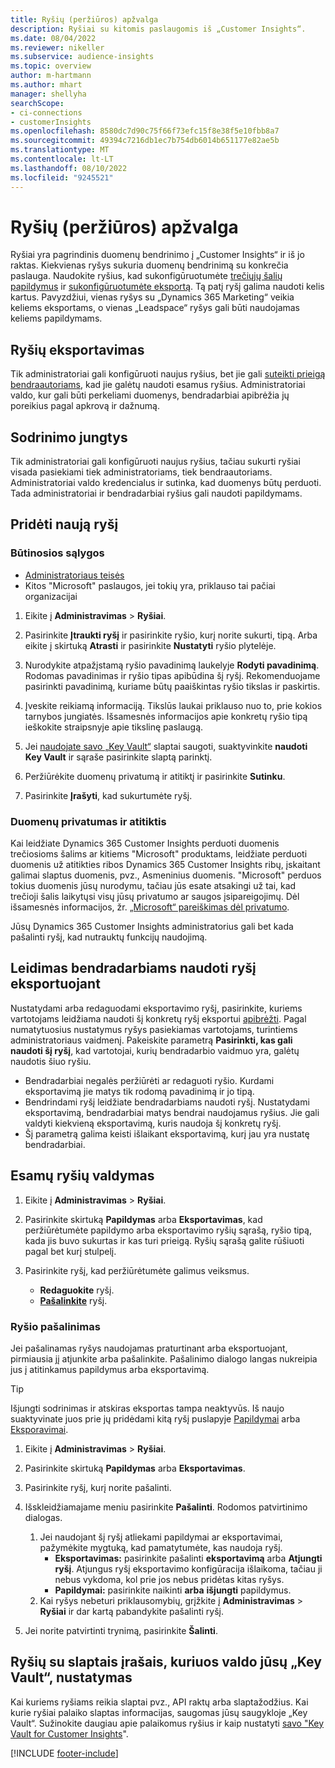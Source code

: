 ```yaml
---
title: Ryšių (peržiūros) apžvalga
description: Ryšiai su kitomis paslaugomis iš „Customer Insights“.
ms.date: 08/04/2022
ms.reviewer: nikeller
ms.subservice: audience-insights
ms.topic: overview
author: m-hartmann
ms.author: mhart
manager: shellyha
searchScope:
- ci-connections
- customerInsights
ms.openlocfilehash: 8580dc7d90c75f66f73efc15f8e38f5e10fbb8a7
ms.sourcegitcommit: 49394c7216db1ec7b754db6014b651177e82ae5b
ms.translationtype: MT
ms.contentlocale: lt-LT
ms.lasthandoff: 08/10/2022
ms.locfileid: "9245521"
---
```

# <a name="connections-preview-overview"></a>Ryšių (peržiūros) apžvalga

Ryšiai yra pagrindinis duomenų bendrinimo į „Customer Insights“ ir iš jo raktas. Kiekvienas ryšys sukuria duomenų bendrinimą su konkrečia paslauga. Naudokite ryšius, kad sukonfigūruotumėte [trečiųjų šalių papildymus](enrichment-hub.md) ir [sukonfigūruotumėte eksportą](export-destinations.md). Tą patį ryšį galima naudoti kelis kartus. Pavyzdžiui, vienas ryšys su „Dynamics 365 Marketing“ veikia keliems eksportams, o vienas „Leadspace“ ryšys gali būti naudojamas keliems papildymams.

## <a name="export-connections"></a>Ryšių eksportavimas

Tik administratoriai gali konfigūruoti naujus ryšius, bet jie gali [suteikti prieigą bendraautoriams](#allow-contributors-to-use-a-connection-for-exports), kad jie galėtų naudoti esamus ryšius. Administratoriai valdo, kur gali būti perkeliami duomenys, bendradarbiai apibrėžia jų poreikius pagal apkrovą ir dažnumą.

## <a name="enrichment-connections"></a>Sodrinimo jungtys

Tik administratoriai gali konfigūruoti naujus ryšius, tačiau sukurti ryšiai visada pasiekiami tiek administratoriams, tiek bendraautoriams. Administratoriai valdo kredencialus ir sutinka, kad duomenys būtų perduoti. Tada administratoriai ir bendradarbiai ryšius gali naudoti papildymams.

## <a name="add-a-new-connection"></a>Pridėti naują ryšį

### <a name="prerequisites"></a>Būtinosios sąlygos

- [Administratoriaus teisės](permissions.md)
- Kitos "Microsoft" paslaugos, jei tokių yra, priklauso tai pačiai organizacijai

1. Eikite į **Administravimas** > **Ryšiai**.

1. Pasirinkite **Įtraukti ryšį** ir pasirinkite ryšio, kurį norite sukurti, tipą. Arba eikite į skirtuką **Atrasti** ir pasirinkite **Nustatyti** ryšio plytelėje.

1. Nurodykite atpažįstamą ryšio pavadinimą laukelyje **Rodyti pavadinimą**. Rodomas pavadinimas ir ryšio tipas apibūdina šį ryšį. Rekomenduojame pasirinkti pavadinimą, kuriame būtų paaiškintas ryšio tikslas ir paskirtis.

1. Įveskite reikiamą informaciją. Tikslūs laukai priklauso nuo to, prie kokios tarnybos jungiatės. Išsamesnės informacijos apie konkretų ryšio tipą ieškokite straipsnyje apie tikslinę paslaugą.

1. Jei [naudojate savo „Key Vault“](use-azure-key-vault.md) slaptai saugoti, suaktyvinkite **naudoti Key Vault** ir sąraše pasirinkite slaptą parinktį.

1. Peržiūrėkite duomenų privatumą ir atitiktį ir pasirinkite **Sutinku**.

1. Pasirinkite **Įrašyti**, kad sukurtumėte ryšį.

### <a name="data-privacy-and-compliance"></a>Duomenų privatumas ir atitiktis

Kai leidžiate Dynamics 365 Customer Insights perduoti duomenis trečiosioms šalims ar kitiems "Microsoft" produktams, leidžiate perduoti duomenis už atitikties ribos Dynamics 365 Customer Insights ribų, įskaitant galimai slaptus duomenis, pvz., Asmeninius duomenis. "Microsoft" perduos tokius duomenis jūsų nurodymu, tačiau jūs esate atsakingi už tai, kad trečioji šalis laikytųsi visų jūsų privatumo ar saugos įsipareigojimų. Dėl išsamesnės informacijos, žr. [„Microsoft“ pareiškimas dėl privatumo](https://go.microsoft.com/fwlink/?linkid=396732).

Jūsų Dynamics 365 Customer Insights administratorius gali bet kada pašalinti ryšį, kad nutrauktų funkcijų naudojimą.

## <a name="allow-contributors-to-use-a-connection-for-exports"></a>Leidimas bendradarbiams naudoti ryšį eksportuojant

Nustatydami arba redaguodami eksportavimo ryšį, pasirinkite, kuriems vartotojams leidžiama naudoti šį konkretų ryšį eksportui [apibrėžti](export-destinations.md). Pagal numatytuosius nustatymus ryšys pasiekiamas vartotojams, turintiems administratoriaus vaidmenį. Pakeiskite parametrą **Pasirinkti, kas gali naudoti šį ryšį**, kad vartotojai, kurių bendradarbio vaidmuo yra, galėtų naudotis šiuo ryšiu.

- Bendradarbiai negalės peržiūrėti ar redaguoti ryšio. Kurdami eksportavimą jie matys tik rodomą pavadinimą ir jo tipą.
- Bendrindami ryšį leidžiate bendradarbiams naudoti ryšį. Nustatydami eksportavimą, bendradarbiai matys bendrai naudojamus ryšius. Jie gali valdyti kiekvieną eksportavimą, kuris naudoja šį konkretų ryšį.
- Šį parametrą galima keisti išlaikant eksportavimą, kurį jau yra nustatę bendradarbiai.

## <a name="manage-existing-connections"></a>Esamų ryšių valdymas

1. Eikite į **Administravimas** > **Ryšiai**.

1. Pasirinkite skirtuką **Papildymas** arba **Eksportavimas**, kad peržiūrėtumėte papildymo arba eksportavimo ryšių sąrašą, ryšio tipą, kada jis buvo sukurtas ir kas turi prieigą. Ryšių sąrašą galite rūšiuoti pagal bet kurį stulpelį.

1. Pasirinkite ryšį, kad peržiūrėtumėte galimus veiksmus.

   - **Redaguokite** ryšį.
   - [**Pašalinkite**](#remove-a-connection) ryšį.

### <a name="remove-a-connection"></a>Ryšio pašalinimas

Jei pašalinamas ryšys naudojamas praturtinant arba eksportuojant, pirmiausia jį atjunkite arba pašalinkite. Pašalinimo dialogo langas nukreipia jus į atitinkamus papildymus arba eksportavimą.

> [!TIP]
> Išjungti sodrinimas ir atskiras eksportas tampa neaktyvūs. Iš naujo suaktyvinate juos prie jų pridėdami kitą ryšį puslapyje [Papildymai](enrichment-hub.md) arba [Eksporavimai](export-destinations.md).

1. Eikite į **Administravimas** > **Ryšiai**.

1. Pasirinkite skirtuką **Papildymas** arba **Eksportavimas**.

1. Pasirinkite ryšį, kurį norite pašalinti.

1. Išskleidžiamajame meniu pasirinkite **Pašalinti**. Rodomos patvirtinimo dialogas.

   1. Jei naudojant šį ryšį atliekami papildymai ar eksportavimai, pažymėkite mygtuką, kad pamatytumėte, kas naudoja ryšį.
      - **Eksportavimas:** pasirinkite pašalinti **eksportavimą** arba **Atjungti ryšį**. Atjungus ryšį eksportavimo konfigūracija išlaikoma, tačiau ji nebus vykdoma, kol prie jos nebus pridėtas kitas ryšys.
      - **Papildymai:** pasirinkite naikinti **arba** **išjungti** papildymus.
   1. Kai ryšys nebeturi priklausomybių, grįžkite į **Administravimas** > **Ryšiai** ir dar kartą pabandykite pašalinti ryšį.

1. Jei norite patvirtinti trynimą, pasirinkite **Šalinti**.

## <a name="set-up-connections-with-secrets-managed-by-your-own-key-vault"></a>Ryšių su slaptais įrašais, kuriuos valdo jūsų „Key Vault“, nustatymas

Kai kuriems ryšiams reikia slaptai pvz., API raktų arba slaptažodžius. Kai kurie ryšiai palaiko slaptas informacijas, saugomas jūsų saugykloje „Key Vault“. Sužinokite daugiau apie palaikomus ryšius ir kaip nustatyti [savo "Key Vault for Customer Insights](use-azure-key-vault.md)".

[!INCLUDE [footer-include](includes/footer-banner.md)]
